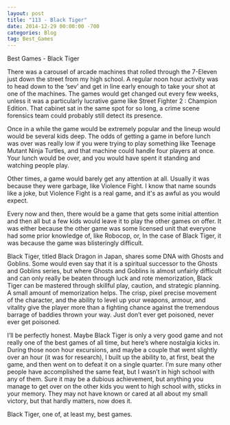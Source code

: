 ```yaml
---
layout: post
title: "113 - Black Tiger"
date: 2014-12-29 00:00:00 -700
categories: Blog
tag: Best_Games
---
```


Best Games  -  Black Tiger

There was a carousel of arcade machines that rolled through the 7-Eleven just down the street from my high school. A regular noon hour activity was to head down to the ‘sev’ and get in line early enough to take your shot at one of the machines. The games would get changed out every few weeks, unless it was a particularly lucrative game like Street Fighter 2 : Champion Edition. That cabinet sat in the same spot for so long, a crime scene forensics team could probably still detect its presence.

Once in a while the game would be extremely popular and the lineup would would be several kids deep. The odds of getting a game in before lunch was over was really low if you were trying to play something like Teenage Mutant Ninja Turtles, and that machine could handle four players at once. Your lunch would be over, and you would have spent it standing and watching people play.

Other times, a game would barely get any attention at all. Usually it was because they were garbage, like Violence Fight. I know that name sounds like a joke, but Violence Fight is a real game, and it's as awful as you would expect.

Every now and then, there would be a game that gets some initial attention and then all but a few kids would leave it to play the other games on offer. It was either because the other game was some licensed unit that everyone had some prior knowledge of, like Robocop, or, In the case of Black Tiger, it was because the game was blisteringly difficult.

Black Tiger, titled Black Dragon in Japan, shares some DNA with Ghosts and Goblins. Some would even say that it is a spiritual successor to the Ghosts and Goblins series, but where Ghosts and Goblins is almost unfairly difficult and can only really be beaten through luck and rote memorization, Black Tiger can be mastered through skillful play, caution, and strategic planning. A small amount of memorization helps. The crisp, pixel precise movement of the character, and the ability to level up your weapons, armour, and vitality give the player more than a fighting chance against the tremendous barrage of baddies thrown your way. Just don’t ever get poisoned, never ever get poisoned.

I’ll be perfectly honest. Maybe Black Tiger is only a very good game and not really one of the best games of all time, but here’s where nostalgia kicks in. During those noon hour excursions, and maybe a couple that went slightly over an hour (it was for research), I built up the ability to, at first, beat the game, and then went on to defeat it on a single quarter. I’m sure many other people have accomplished the same feat, but I wasn’t in high school with any of them. Sure it may be a dubious achievement, but anything you manage to get over on the other kids you went to high school with, sticks in your memory. They may not have known or cared at all about my small victory, but that hardly matters, now does it.

Black Tiger, one of, at least my, best games.
        